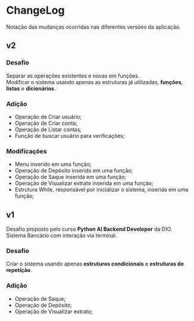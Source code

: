 # ChangeLog
Notação das mudanças ocorridas nas diferentes versões da aplicação.

## v2
### Desafio
Separar as operações existentes e novas em funções.<br>
Modificar o sistema usando apenas as estruturas já utilizadas, **funções**, **listas** e **dicionários**.
### Adição
 - Operação de Criar usuário;
 - Operação de Criar conta;
 - Operação de Listar contas;
 - Função de buscar usuário para verificações;

### Modificações
 - Menu inserido em uma função;
 - Operação de Depósito inserido em uma função;
 - Operação de Saque inserida em uma função;
 - Operação de Visualizar extrato inserida em uma função;
 - Estrutura While, responsável por inicializar o sistema, inserida em uma função;

## v1
Desafio proposto pelo curso **Python AI Backend Developer** da DIO.<br> Sistema Bancário com interação via terminal.
### Desafio
Criar o sistema usando apenas **estruturas condicionais** e **estruturas de repetição**.

### Adição
 - Operação de Saque;
 - Operação de Depósito;
 - Operação de Visualizar extrato;
